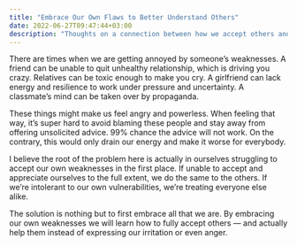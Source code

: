 ```yaml
---
title: "Embrace Our Own Flaws to Better Understand Others"
date: 2022-06-27T09:47:44+03:00
description: "Thoughts on a connection between how we accept others and an attitude to our own flaws"
---
```

There are times when we are getting annoyed by someone’s weaknesses. A friend can be unable to quit unhealthy relationship, which is driving you crazy. Relatives can be toxic enough to make you cry. A girlfriend can lack energy and resilience to work under pressure and uncertainty. A classmate’s mind can be taken over by propaganda.

These things might make us feel angry and powerless. When feeling that way, it’s super hard to avoid blaming these people and stay away from offering unsolicited advice. 99% chance the advice will not work. On the contrary, this would only drain our energy and make it worse for everybody.

I believe the root of the problem here is actually in ourselves struggling to accept our own weaknesses in the first place. If unable to accept and appreciate ourselves to the full extent, we do the same to the others. If we’re intolerant to our own vulnerabilities, we’re treating everyone else alike.

The solution is nothing but to first embrace all that we are. By embracing our own weaknesses we will learn how to fully accept others — and actually help them instead of expressing our irritation or even anger.